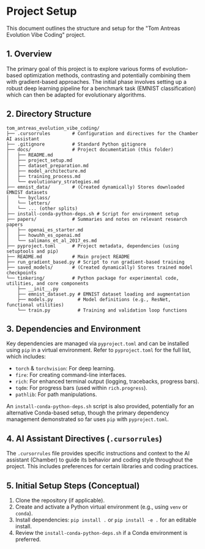 # Project Setup

This document outlines the structure and setup for the "Tom Antreas Evolution Vibe Coding" project.

## 1. Overview

The primary goal of this project is to explore various forms of evolution-based optimization methods, contrasting and potentially combining them with gradient-based approaches. The initial phase involves setting up a robust deep learning pipeline for a benchmark task (EMNIST classification) which can then be adapted for evolutionary algorithms.

## 2. Directory Structure

```
tom_antreas_evolution_vibe_coding/
├── .cursorrules        # Configuration and directives for the Chamber AI assistant
├── .gitignore          # Standard Python gitignore
├── docs/               # Project documentation (this folder)
│   ├── README.md
│   ├── project_setup.md
│   ├── dataset_preparation.md
│   ├── model_architecture.md
│   ├── training_process.md
│   └── evolutionary_strategies.md
├── emnist_data/        # (Created dynamically) Stores downloaded EMNIST datasets
│   └── byclass/
│   └── letters/
│   └── ... (other splits)
├── install-conda-python-deps.sh # Script for environment setup
├── papers/             # Summaries and notes on relevant research papers
│   ├── openai_es_starter.md
│   ├── howuhh_es_openai.md
│   └── salimans_et_al_2017_es.md
├── pyproject.toml      # Project metadata, dependencies (using setuptools and pip)
├── README.md           # Main project README
├── run_gradient_based.py # Script to run gradient-based training
├── saved_models/       # (Created dynamically) Stores trained model checkpoints
└── tinkering/          # Python package for experimental code, utilities, and core components
    ├── __init__.py
    ├── emnist_dataset.py # EMNIST dataset loading and augmentation
    ├── models.py         # Model definitions (e.g., ResNet, functional utilities)
    └── train.py          # Training and validation loop functions
```

## 3. Dependencies and Environment

Key dependencies are managed via `pyproject.toml` and can be installed using `pip` in a virtual environment. Refer to `pyproject.toml` for the full list, which includes:

*   `torch` & `torchvision`: For deep learning.
*   `fire`: For creating command-line interfaces.
*   `rich`: For enhanced terminal output (logging, tracebacks, progress bars).
*   `tqdm`: For progress bars (used within `rich.progress`).
*   `pathlib`: For path manipulations.

An `install-conda-python-deps.sh` script is also provided, potentially for an alternative Conda-based setup, though the primary dependency management demonstrated so far uses `pip` with `pyproject.toml`.

## 4. AI Assistant Directives (`.cursorrules`)

The `.cursorrules` file provides specific instructions and context to the AI assistant (Chamber) to guide its behavior and coding style throughout the project. This includes preferences for certain libraries and coding practices.

## 5. Initial Setup Steps (Conceptual)

1.  Clone the repository (if applicable).
2.  Create and activate a Python virtual environment (e.g., using `venv` or `conda`).
3.  Install dependencies: `pip install .` or `pip install -e .` for an editable install.
4.  Review the `install-conda-python-deps.sh` if a Conda environment is preferred. 